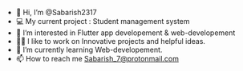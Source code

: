 - 👋 Hi, I’m @Sabarish2317
- 💻 My current project :  Student management system
- 👀 I’m interested in Flutter app developement & web-developement
- 🤸🏽 I like to work on Innovative projects and helpful ideas. 
- 🌱 I’m currently learning Web-developement.
- 📫 How to reach me Sabarish_7@protonmail.com

<!---
Sabarish2317/Sabarish2317 is a ✨ special ✨ repository because its `README.md` (this file) appears on your GitHub profile.
You can click the Preview link to take a look at your changes.
--->
